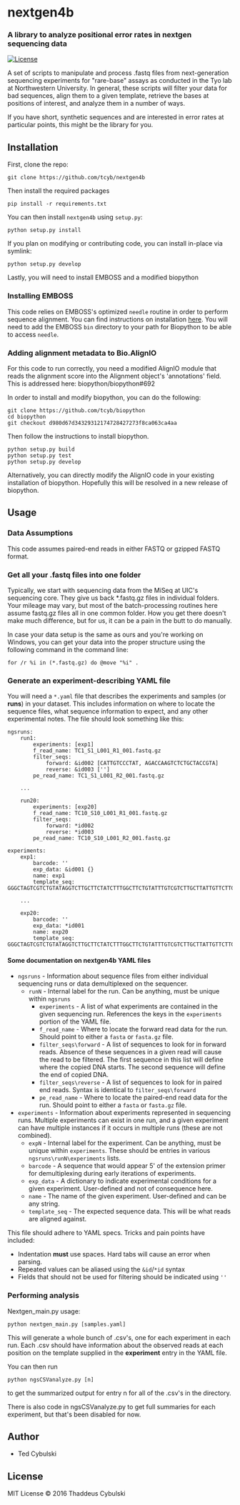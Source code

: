 # nextgen4b
### A library to analyze positional error rates in nextgen sequencing data

[![License](https://img.shields.io/badge/license-MIT-blue.svg?style=flat)](https://github.com/tcyb/nexgen4b/blob/master/license.txt)

A set of scripts to manipulate and process .fastq files from next-generation sequencing experiments for "rare-base" assays as conducted in the Tyo lab at Northwestern University. In general, these scripts will filter your data for bad sequences, align them to a given template, retrieve the bases at positions of interest, and analyze them in a number of ways.

If you have short, synthetic sequences and are interested in error rates at particular points, this might be the library for you.

## Installation

First, clone the repo:

    git clone https://github.com/tcyb/nextgen4b

Then install the required packages

    pip install -r requirements.txt

You can then install `nextgen4b` using `setup.py`:

    python setup.py install

If you plan on modifying or contributing code, you can install in-place via symlink:

    python setup.py develop

Lastly, you will need to install EMBOSS and a modified biopython

### Installing EMBOSS

This code relies on EMBOSS's optimized `needle` routine in order to perform sequence alignment. You can find instructions on installation [here](http://emboss.sourceforge.net/download/). You will need to add the EMBOSS `bin` directory to your path for Biopython to be able to access `needle`.

### Adding alignment metadata to Bio.AlignIO

For this code to run correctly, you need a modified AlignIO module that reads the alignment score into the Alignment object's 'annotations' field. This is addressed here: biopython/biopython#692

In order to install and modify biopython, you can do the following:

    git clone https://github.com/tcyb/biopython
    cd biopython
    git checkout d980d67d34329312174728427273f8ca063ca4aa

Then follow the instructions to install biopython.

	python setup.py build
	python setup.py test
	python setup.py develop

Alternatively, you can directly modify the AlignIO code in your existing installation of biopython. Hopefully this will be resolved in a new release of biopython.

## Usage

### Data Assumptions

This code assumes paired-end reads in either FASTQ or gzipped FASTQ format.

### Get all your .fastq files into one folder

Typically, we start with sequencing data from the MiSeq at UIC's sequencing core. They give us back *.fastq.gz files in individual folders. Your mileage may vary, but most of the batch-processing routines here assume fastq.gz files all in one
common folder. How you get there doesn't make much difference, but for us, it can be a pain in the butt to do manually.

In case your data setup is the same as ours and you're working on Windows, you can get your data into the proper structure using the following command in the command line:

    for /r %i in (*.fastq.gz) do @move "%i" .

### Generate an experiment-describing YAML file

You will need a `*.yaml` file that describes the experiments and samples (or **runs**) in your dataset. This includes information on where to locate the sequence files, what sequence information to expect, and any other experimental notes. The file should look something like this:

    ngsruns:
        run1:
            experiments: [exp1]
            f_read_name: TC1_S1_L001_R1_001.fastq.gz
            filter_seqs:
                forward: &id002 [CATTGTCCCTAT, AGACCAAGTCTCTGCTACCGTA]
                reverse: &id003 ['']
            pe_read_name: TC1_S1_L001_R2_001.fastq.gz

        ...

        run20:
            experiments: [exp20]
            f_read_name: TC10_S10_L001_R1_001.fastq.gz
            filter_seqs:
                forward: *id002
                reverse: *id003
            pe_read_name: TC10_S10_L001_R2_001.fastq.gz

    experiments:
        exp1:
            barcode: ''
            exp_data: &id001 {}
            name: exp1
            template_seq: GGGCTAGTCGTCTGTATAGGTCTTGCTTCTATCTTTGGCTTCTGTATTTGTCGTCTTGCTTATTGTTCTTGTTCTTATGTTCTGTTCTGGTATTTCGGTT

        ...

        exp20:
            barcode: ''
            exp_data: *id001
            name: exp20
            template_seq: GGGCTAGTCGTCTGTATAGGTCTTGCTTCTATCTTTGGCTTCTGTATTTGTCGTCTTGCTTATTGTTCTTGTTCTTATGTTCTGTTCTGGTATTTCGGTT

#### Some documentation on nextgen4b YAML files

* `ngsruns` - Information about sequence files from either individual sequencing runs or data demultiplexed on the sequencer.
  * `runN` - Internal label for the run. Can be anything, must be unique within `ngsruns`
    * `experiments` - A list of what experiments are contained in the given sequencing run. References the keys in the `experiments` portion of the YAML file.
    * `f_read_name` - Where to locate the forward read data for the run. Should point to either a `fasta` or `fasta.gz` file.
    * `filter_seqs\forward` - A list of sequences to look for in forward reads. Absence of these sequences in a given read will cause the read to be filtered. The first sequence in this list will define where the copied DNA starts. The second sequence will define the end of copied DNA. 
    * `filter_seqs\reverse` - A list of sequences to look for in paired end reads. Syntax is identical to `filter_seqs\forward`
    * `pe_read_name` - Where to locate the paired-end read data for the run. Should point to either a `fasta` or `fasta.gz` file.
* `experiments` - Information about experiments represented in sequencing runs. Multiple experiments can exist in one run, and a given experiment can have multiple instances if it occurs in multiple runs (these are not combined).
  * `expN` - Internal label for the experiment. Can be anything, must be unique within `experiments`. These should be entries in various `ngsruns\runN\experiments` lists.
  * `barcode` - A sequence that would appear 5' of the extension primer for demultiplexing during early iterations of experiments.
  * `exp_data` - A dictionary to indicate experimental conditions for a given experiment. User-defined and not of consequence here.
  * `name` - The name of the given experiment. User-defined and can be any string.
  * `template_seq` - The expected sequence data. This will be what reads are aligned against.

This file should adhere to YAML specs. Tricks and pain points have included:
  * Indentation **must** use spaces. Hard tabs will cause an error when parsing.
  * Repeated values can be aliased using the `&id`/`*id` syntax
  * Fields that should not be used for filtering should be indicated using `''`

### Performing analysis

Nextgen_main.py usage:

	python nextgen_main.py [samples.yaml]

This will generate a whole bunch of .csv's, one for each experiment in each run. Each .csv should have information about the observed reads at each position on the template supplied in the **experiment** entry in the YAML file.

You can then run

	python ngsCSVanalyze.py [n]

to get the summarized output for entry n for all of the .csv's in the directory.

There is also code in ngsCSVanalyze.py to get full summaries for each experiment, but that's been disabled for now.

## Author

* Ted Cybulski

## License

MIT License &copy; 2016 Thaddeus Cybulski
